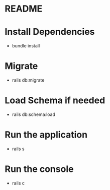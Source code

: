 # README

# Install Dependencies
- bundle install

# Migrate 
- rails db:migrate

# Load Schema if needed
- rails db:schema:load

# Run the application
- rails s

# Run the console
- rails c
